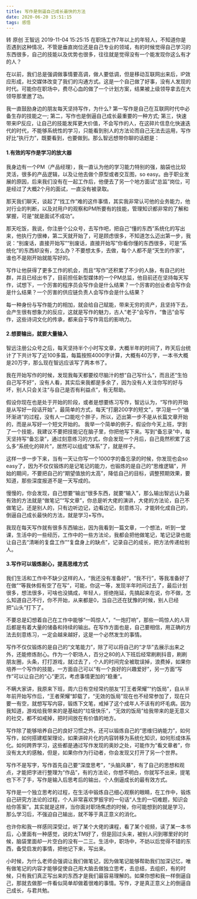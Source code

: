 ```yaml
---
title: 写作是倒逼自己成长最快的方法
date: 2020-06-20 15:51:15
tags: 感悟
---
```


转 原创 王智远 2019-11-04 15:25:15
在职场工作7年以上的年轻人，不知道你是否遇到这种情况，不管是垂直岗位还是自己专业的领域，有的时候觉得自己学习的东西很多，自己的技能以及优势也很多，往往就是觉得没有一个能发现你这么有才的人？

在以前，我们总是强调做事情要高调，做人要低调，但是移动互联网出来后，IP效应形成，社交媒体改变了我们的沟通方式。这是一个自己做了好事，没有人发现的时代。可能你在职场中，费尽心血的做了一个计划方案，结果被上级领导拿去在大领导那里邀了功。

我一直鼓励身边的朋友每天坚持写作，为什么?
第一写作是自己在互联网时代中必备生存的技能之一;
第二，写作也是倒逼自己成长最重要的一种方式;
第三，快速带来IP反应，让自己的技能发挥更大价值，不会写作的人，在这碎片信息化快速迭代的时代，不能够系统性的学习，只能看到别人的方法论而自己无法去运用，写作好比“执行力”，既要看到，也要做到。那么智远想带你聊的话题是：

#### 1.有效的写作是学习的放大器
我身边有一个PM（产品经理），我一直认为他的学习能力特别的强，脑袋也比较灵活，很多的产品逻辑，以及让他去做个原型或者交互图，so easy。由于职业发展的原因，后来我们没有在一起工作后，他便去了另一个地方面试“总监”岗位，可是经过了大概2个月的面试，一直没有被录取。

那天我们聊天，谈起了“找工作”难的这件事情，其实我非常认可他的业务能力，他对行业的判断，以及对用户的观察和PM所要有的技能，管理知识都非常的了解和掌握，可是“就是面试不成功”。

那天吃饭，我说，你注册个公众号，去写作吧，把自己“懂的东西”系统化的写出来，他执行力很棒，第二天就开始了，可是顾虑很多，不知道怎么迈出第一步，我说：“别废话，直接开始写”“别废话，直接开始写”你看你懂的东西很多，可是“系统化”的东西却没有，怎么办？不要想太多，去做，每个人都不是“天生的作家”，谁也不是刚开始就能写好的。

写作让他获得了更多工作的机会，而且“写作”还积累了不少的人脉，有自己的社群，并且已经出书了，目前担任新型媒体的一个PM总监，他目前还在坚持每天写作，试想下，一个厉害的程序员会写作会是什么结果？一个厉害的创业者会写作会是什么结果？一个厉害的供应链负责人会写作会是什么结果？

每一种身份与写作能力的相加，就会给自己赋能，带来无穷的资产，且坚持下去，会产生很有想象力的反应，这就是写作的魅力，古人“老子”会写作，“鲁迅”会写作，这些诗词文化的传承，都来自于写作背后的影响力。

#### 2.想要输出，就要大量输入
智远注册公众号之后，每天坚持半个小时写文章，大概半年的时间了，昨天后台统计了下共计写了近100多篇，每篇按照4000字计算，大概有40万字，一本书大概是20万字，那么现在智远应该写了两本书了。

我在开始写作的时候，发现我每天都要绞尽脑汁的想“自己写什么”，而且还“生怕自己写不好”，没有人看，其实后来我都是多余了，因为没有人关注你写的好与坏，别人只会关注“与自己是否有利益点”，有无帮助。

假设你现在也是处于开始的阶段，或者是想要练习写作，智远认为，“写作的开始是从写好一段话开始”，最简单的方式，每天“打磨200字的短文”，学习是一个“循环渐进”的过程，没有人一口能吃个胖子，所以，迈出第一步不是从长篇文章开始的，而是从写好一个短文开始的。
我举一个简单的例子，假设你今天上班，学到了一个技能，我建议不要把技能记在脑子里，你把他写下来。写到“备忘录”中，每天坚持写“备忘录”，通过刻意练习的方式，你会发现一个月后，自己竟然积累了这么多“系统化的碎片”，居然可以组成“体系”了，就是样子。

这样一步一步下来，当有一天让你写一个1000字的备忘录的时候，你发现也会so easy了，因为不仅仅锻炼的是记笔记的能力，也锻炼的是自己的“思维逻辑”，开始的期间，不要把自己的“期望值放的太高”，降低自己的目标，调整预期效果，要知道，那些深度报道不是一天写成的。

慢慢的，你会发现，自己想要“输出”很多东西，就要“输入”，那么输出智远认为最有效的方法就是“做笔记”“写文章”，你总是听大佬的演讲，大佬的方法论，自己不做笔记，还是别人的，只有边听边记，边看边记，刻意练习，才能转化成自己的，倒逼自己成长最快的方法，就是学习+写作。

我现在每天写作就有很多东西输出，因为我看到一篇文章，一个想法，听到一堂课，生活中的一些经历，工作中的一些方法论，我都会把他做笔记，笔记记录也能让自己去“清晰的复盘工作”“复盘身上的缺点”，记录自己的成长，把方法传递给别人。

#### 3.写作可以锻炼耐心，提高思维方式
我们生活和工作中不缺少这样的人，“我还没有准备好”，“我不行”，等我准备好了在做”“等我休假有空了在写”，可能，你这一等，发现半年时间过去了，最后计划很多，想法很多，可啥也没搞成，年轻人，拒绝拖延，先搞起来在说，你不做，怎么知道自己不行，你不开始，从来都是0，当自己还在犹豫的时候，别人已经把“山头”打下了。

不要总是幻想着自己在工作中能够“一鸣惊人”，“一炮打响”，那些一鸣惊人的人背后都是有着大量的储备和持续的输出。在写作方面也是，自己要相信，用正确的方法去刻意练习，一定会越来越好，这是一个必然发生的事情。

写作不仅仅锻炼的是自己的“文笔能力”，除了可以将自己的“才华”去展示出来之外，还能修炼耐心。作为一个职场人，百分之80的人下班后经常刷刷抖音，刷刷朋友圈，头条，打打游戏，就过去了，个人的时间完全被耽误掉，浪费掉，如果你培养一个写作的技能，一方面自己可以“有一个良好的兴趣爱好”，另一方面“写作”可以让自己的“心”更沉，考虑事情更加的“稳重”。

不瞒大家讲，我原来下班，周六日有空经常约朋友“打王者荣耀”“约饭局”，自从半年前开始写作后，“王者荣耀“卸载了，“无效的饭局”现在也不经常参加了，现在只要一有空，就想写写内容，锻炼下文笔，戒掉了这个成年人不该有的坏毛病。因为我知道，游戏给我带来的是基础的“垃圾快乐”，“无效的饭局”给我带来的是无意义的社交，都不如戒掉，把时间放在有价值的地方。

写作除了能够培养自己的良好习惯之外，还可以锻炼自己的“思维归纳能力”，如何写作，如何搭建框架理论，如果讲碎片化的内容转移为系统化知识，如何形成体系化。如何跨界学习，这些都是通过写作发现的奥妙之处，可能作为“看文章者”，你没有太大的感触，但是，如果你作为行动者，你会发现又打开了另一个世界。

写作不是写字，写作首先自己要“深度思考”，“头脑风暴”，有了自己的思想和观点，才能把字进行整理为“作品”，有的方法论，你想不明白，你就写不出来，提笔也下不了手，写作是输入后思考后的输出，个人倒逼成长的最有效方式。

写作是一个独立思考的过程，在生活中锻炼自己细心观察的眼睛，在工作中，锻炼自己研究方法论的过程，个人非常喜欢罗振宇的一句话“人生的一切难题，知识会给你答案”。其实就是这样，当你面对职场焦虑的时候，你可能想到的就是学习，那么学习后，不强迫自己输出，就不等于真正意义的消化。

也许你和我一样感同深受过，听了某个大佬的课程，看了某个视频，读了某一本书后，心里面有一种感觉，说的太TM好了，但是回过头来，被别人问到哪里好的时候，脑袋里面却一片空白的没有一二三。生活中，职场中，不妨以后觉得不错的东西，备受启发的事情，把他记下来，写出来。

小时候，为什么老师会强调让我们做笔记，因为做笔记能够帮助我们加深记忆，唯有做笔记的内容才能够促使自己用大脑去做独立思考，去总结，去组织，有的时候，只有我们真正写出来的东西才是我们最容易理解的。如果你想和我一样倒逼自己，那就去做那一件看似简单却做着很难的事情。写作，才是真正意义上的倒逼自己成长，与君共勉。
